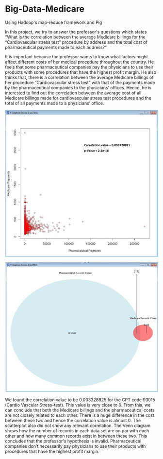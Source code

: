 # Big-Data-Medicare
Using Hadoop's map-reduce framework and Pig

  In this project, we try to answer the professor's questions which states "What is the correlation between the average Medicare billings 
for the “Cardiovascular stress test” procedure by address and the total cost of pharmaceutical payments made to each address?"

  It is important because the professor wants to know what factors might affect different costs of her medical procedure throughout the 
country. He feels that some pharmaceutical companies pay the physicians to use their products with some procedures that have the highest 
profit margin. He also thinks that, there is a correlation between the average Medicare billings of her procedure “Cardiovascular 
stress test” with that of the payments made by the pharmaceutical companies to the physicians’ offices. Hence, he is interested to find 
out the correlation between the average cost of all Medicare billings made for cardiovascular stress test procedures and the total of 
all payments made to a physicians’ office.

![Correlation-Value](https://github.com/PrasannaSajjan/Big-Data-Medicare/blob/master/images/Cor-rel.PNG)

![Venn-diagram](https://github.com/PrasannaSajjan/Big-Data-Medicare/blob/master/images/Venn.PNG)

  We found the correlation value to be 0.003328825 for the CPT code 93015 (Cardio Vascular Stress-test). This value is very close to 0. 
  From this, we can conclude that both the Medicare billings and the pharmaceutical costs are not closely related to each other. 
  There is a huge difference in the cost between these two and hence the correlation value is almost 0. The scatterplot also did not 
  show any relevant correlation. The Venn diagram shows how the number of records in each data set are on par with each other and how 
  many common records exist in between these two. This concludes that the professor's hypothesis is invalid. Pharmaceutical companies 
  don’t necessarily pay physicians to use their products with procedures that have the highest profit margin.
